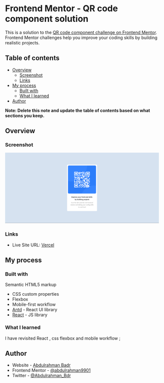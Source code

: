 # Frontend Mentor - QR code component solution

This is a solution to the [QR code component challenge on Frontend Mentor](https://www.frontendmentor.io/challenges/qr-code-component-iux_sIO_H). Frontend Mentor challenges help you improve your coding skills by building realistic projects. 

## Table of contents

- [Overview](#overview)
  - [Screenshot](#screenshot)
  - [Links](#links)
- [My process](#my-process)
  - [Built with](#built-with)
  - [What I learned](#what-i-learned)
- [Author](#author)

**Note: Delete this note and update the table of contents based on what sections you keep.**

## Overview

### Screenshot

![](./src/images//screenshot.png)

### Links

- Live Site URL: [Vercel](https://your-live-site-url.com)

## My process

### Built with

 Semantic HTML5 markup
- CSS custom properties
- Flexbox
- Mobile-first workflow
- [Antd](https://ant.design/) -  React UI library
- [React](https://reactjs.org/) - JS library


### What I learned

I have revisited React , css flexbox and mobile workflow ;

## Author

- Website - [Abdulrahman Badr](https://www.linkedin.com/in/abdulrahmanbadr99/)
- Frontend Mentor - [@abdulrahman9901](https://www.frontendmentor.io/profile/abdulrahman9901)
- Twitter - [@Abdulrahman_Bdr](https://twitter.com/Abdulrahman_Bdr)

